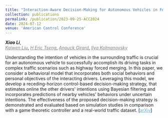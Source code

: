 ```yaml
---
title: "Interaction-Aware Decision-Making for Autonomous Vehicles in Forced Merging Scenario Leveraging Social Psychology Factors"
collection: publications
permalink: /publication/2023-09-25-ACC2024
date: 2024-07-12
venue: 'American Control Conference'
---
```

<i><b>Xiao Li</b></i>,  
<a href="https://scholar.google.com/citations?user=x9QcHDgAAAAJ&hl=en&authuser=1" target="_blank" style="color:#7a8288;"><i>Kaiwen Liu</i></a>, 
<a href="https://scholar.google.com/citations?hl=en&user=UWnwlu4AAAAJ" target="_blank" style="color:#7a8288;"><i>H Eric Tseng</i></a>, 
<a href="https://vodca.engin.umich.edu/" target="_blank" style="color:#7a8288;"><i>Anouck Girard</i></a>, 
<a href="https://sites.google.com/a/umich.edu/kolmanovsky/" target="_blank" style="color:#7a8288;"><i>Ilya Kolmanovsky</i></a>

Understanding the intention of vehicles in the surrounding traffic is crucial for an autonomous vehicle to successfully accomplish its driving tasks in complex traffic scenarios such as highway forced merging. In this paper, we consider a behavioral model that incorporates both social behaviors and personal objectives of the interacting drivers. Leveraging this model, we develop a receding-horizon control-based decision-making strategy, that estimates online the other drivers' intentions using Bayesian filtering and incorporates predictions of nearby vehicles' behaviors under uncertain intentions. The effectiveness of the proposed decision-making strategy is demonstrated and evaluated based on simulation studies in comparison with a game theoretic controller and a real-world traffic dataset. 
[<a href="https://arxiv.org/abs/2309.14497" target="_blank" style="color:#5DADE2;">arXiv</a>]
